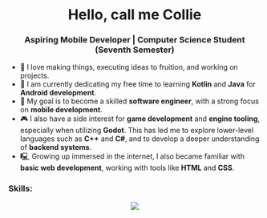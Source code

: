 <h1 align="center">Hello, call me Collie</h1>
<h3 align="center">Aspiring Mobile Developer | Computer Science Student (Seventh Semester)</h3>

- 🤍 I love making things, executing ideas to fruition, and working on projects.
- 🌱 I am currently dedicating my free time to learning **Kotlin** and **Java** for **Android development**.
- 🎯 My goal is to become a skilled **software engineer**, with a strong focus on **mobile development**.
- 🎮 I also have a side interest for **game development** and **engine tooling**, especially when utilizing **Godot**. This has led me to explore lower-level languages such as **C++** and **C#**, and to develop a deeper understanding of **backend systems**.
- 🖳 Growing up immersed in the internet, I also became familiar with **basic web development**, working with tools like **HTML** and **CSS**.

<h3 align="left">Skills:</h3>
<p align="center">
  <a href="https://skillicons.dev">
    <img src="https://skillicons.dev/icons?i=vscode,godot,git,py,cs,cpp,java,npm,js,css,html" />
  </a>
</p>

